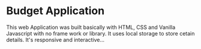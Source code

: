 # Budget Application

This web Application was built basically with HTML, CSS and Vanilla Javascript with no frame work or library.
It uses local storage to store cetain details. It's responsive and interactive...
